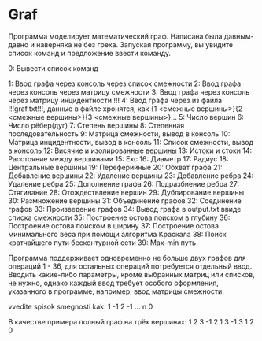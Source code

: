 # Graf
Программа моделирует математический граф. Написана была давным-давно и наверняка не без греха.
Запуская программу, вы увидите список команд и предложение ввести команду.

0: Вывести список команд

1: Ввод графа через консоль через список смежности
2: Ввод графа через консоль через матрицу смежности
3: Ввод графа через консоль через матрицу инцидентности
!!! 4: Ввод графа через из файла !!!graf.txt!!!, данные в файле хронятся, как {1 <смежные вершины>}{2 <смежные вершины>}{3 <смежные вершины>}...
5: Число вершин
6: Число рёбер(дуг)
7: Степень вершины
8: Степенная последовательность
9: Матрица смежности, вывод в консоль
10: Матрица инцидентности, вывод в консоль
11: Список смежности, вывод в консоль
12: Висячие и изолированные вершины
13: Истоки и стоки
14: Расстояние между вершинами
15: Ехс
16: Диаметр
17: Радиус
18: Центральные вершины
19: Переферийные
20: Обхват графа
21: Добавление вершины
22: Удаление вершины
23: Добавление ребра
24: Удаление ребра
25: Дополнение графа
26: Подразбиение ребра
27: Стягивание 
28: Отождествление вершин
29: Дублирование вершины
30: Размножение вершины
31: Объединение графов
32: Соединение графов
33: Произведение графов
34: Вывод графа в output.txt ввиде списка смежности
35: Построение остова поиском в глубину
36: Построение остова поиском в ширину
37: Построение остова минимального веса при помощи алгоритма Краскала
38: Поиск кратчайшего пути бесконтурной сети
39: Max-min путь

Программа поддерживает одновременно не больше двух графов для операций 1 - 36, для остальных операций потребуется отдельный ввод. Вводить какие-либо параметры,
кроме выбранных матриц или списков, не нужно, однако каждый ввод требует особого оформления, указанного в программе, например, ввод матрицы смежности:


vvedite spisok smegnosti kak:
1 <smegnie vershini cherez probel> -1
2 <smegnie vershini cherez probel> -1
...
n <smegnie vershini cherez probel> 0

В качестве примера полный граф на трёх вершинах:
1 2 3 -1
2 1 3 -1
3 1 2 0
